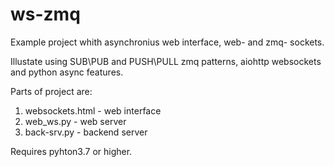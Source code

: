 # ws-zmq
Example project whith asynchronius web interface, web- and zmq- sockets.

Illustate using SUB\PUB and PUSH\PULL zmq patterns, aiohttp websockets and python async features.

Parts of project are:
 1. websockets.html - web interface 
 2. web_ws.py       - web server
 3. back-srv.py     - backend server

Requires pyhton3.7 or higher.

